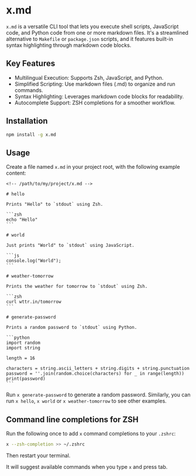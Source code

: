 # x.md

`x.md` is a versatile CLI tool that lets you execute shell scripts,
JavaScript code, and Python code from one or more markdown files.
It's a streamlined alternative to `Makefile` or `package.json` scripts,
and it features built-in syntax highlighting through markdown code blocks.

## Key Features

- Multilingual Execution: Supports Zsh, JavaScript, and Python.
- Simplified Scripting: Use markdown files (.md) to organize and run commands.
- Syntax Highlighting: Leverages markdown code blocks for readability.
- Autocomplete Support: ZSH completions for a smoother workflow.

## Installation

```zsh
npm install -g x.md
```

## Usage

Create a file named `x.md` in your project root, with the following example content:

    <!-- /path/to/my/project/x.md -->

    # hello

    Prints "Hello" to `stdout` using Zsh.

    ```zsh
    echo "Hello"
    ```

    # world

    Just prints "World" to `stdout` using JavaScript.

    ```js
    console.log("World");
    ```

    # weather-tomorrow

    Prints the weather for tomorrow to `stdout` using Zsh.

    ```zsh
    curl wttr.in/tomorrow
    ```

    # generate-password

    Prints a random password to `stdout` using Python.

    ```python
    import random
    import string

    length = 16

    characters = string.ascii_letters + string.digits + string.punctuation
    password = ''.join(random.choice(characters) for _ in range(length))
    print(password)
    ```

Run `x generate-password` to generate a random password.
Similarly, you can run `x hello`, `x world` or `x weather-tomorrow` to see other examples.

## Command line completions for ZSH

Run the following once to add `x` command completions to your `.zshrc`:

```zsh
x --zsh-completion >> ~/.zshrc
```

Then restart your terminal.

It will suggest available commands when you type `x` and press tab.
